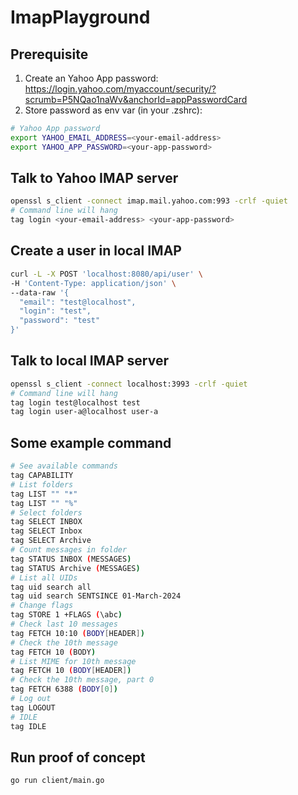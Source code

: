 # ImapPlayground

## Prerequisite
1. Create an Yahoo App password: https://login.yahoo.com/myaccount/security/?scrumb=P5NQao1naWv&anchorId=appPasswordCard
2. Store password as env var (in your .zshrc):
```bash
# Yahoo App password
export YAHOO_EMAIL_ADDRESS=<your-email-address>
export YAHOO_APP_PASSWORD=<your-app-password>
```

## Talk to Yahoo IMAP server
```bash
openssl s_client -connect imap.mail.yahoo.com:993 -crlf -quiet
# Command line will hang
tag login <your-email-address> <your-app-password>
```

## Create a user in local IMAP
```bash
curl -L -X POST 'localhost:8080/api/user' \
-H 'Content-Type: application/json' \
--data-raw '{
  "email": "test@localhost",
  "login": "test",
  "password": "test"
}'
```

## Talk to local IMAP server
```bash
openssl s_client -connect localhost:3993 -crlf -quiet
# Command line will hang
tag login test@localhost test
tag login user-a@localhost user-a
```

## Some example command
```bash
# See available commands
tag CAPABILITY
# List folders
tag LIST "" "*"
tag LIST "" "%"
# Select folders
tag SELECT INBOX
tag SELECT Inbox
tag SELECT Archive
# Count messages in folder
tag STATUS INBOX (MESSAGES)
tag STATUS Archive (MESSAGES)
# List all UIDs
tag uid search all
tag uid search SENTSINCE 01-March-2024
# Change flags
tag STORE 1 +FLAGS (\abc)
# Check last 10 messages
tag FETCH 10:10 (BODY[HEADER])
# Check the 10th message
tag FETCH 10 (BODY)
# List MIME for 10th message
tag FETCH 10 (BODY[HEADER])
# Check the 10th message, part 0
tag FETCH 6388 (BODY[0])
# Log out
tag LOGOUT
# IDLE
tag IDLE
```

## Run proof of concept
```bash
go run client/main.go
```